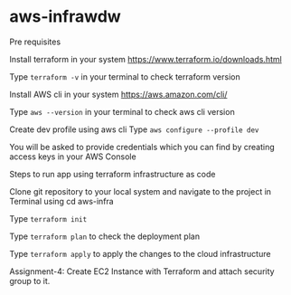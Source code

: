 # aws-infrawdw

Pre requisites

Install terraform in your system
https://www.terraform.io/downloads.html

Type ```terraform -v``` in your terminal to check terraform version

Install AWS cli in your system
https://aws.amazon.com/cli/

Type ```aws --version``` in your terminal to check aws cli version

Create dev profile using aws cli
Type ```aws configure --profile dev```

You will be asked to provide credentials which you can find by creating access keys in your AWS Console

Steps to run app using terraform infrastructure as code

Clone git repository to your local system and navigate to the project in Terminal using cd aws-infra

Type ```terraform init```

Type ```terraform plan``` to check the deployment plan

Type ```terraform apply``` to apply the changes to the cloud infrastructure


Assignment-4: 
Create EC2 Instance with Terraform and attach security group to it.

